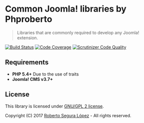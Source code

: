 # Common Joomla! libraries by Phproberto  

> Libraries that are commonly required to develop any Joomla! extension. 

[![Build Status](https://travis-ci.org/phproberto/joomla-common.svg?branch=master)](https://travis-ci.org/phproberto/joomla-common)
[![Code Coverage](https://scrutinizer-ci.com/g/phproberto/joomla-common/badges/coverage.png?b=master)](https://scrutinizer-ci.com/g/phproberto/joomla-common/?branch=master)
[![Scrutinizer Code Quality](https://scrutinizer-ci.com/g/phproberto/joomla-common/badges/quality-score.png?b=master)](https://scrutinizer-ci.com/g/phproberto/joomla-common/?branch=master)

## Requirements

* **PHP 5.4+** Due to the use of traits
* **Joomla! CMS v3.7+**

## License

This library is licensed under [GNU/GPL 2 license](http://www.gnu.org/licenses/gpl-2.0.html).  

Copyright (C) 2017 [Roberto Segura López](http://phproberto.com) - All rights reserved.  
